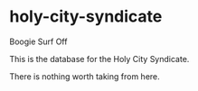 # holy-city-syndicate
Boogie Surf Off

This is the database for the Holy City Syndicate.

There is nothing worth taking from here.
